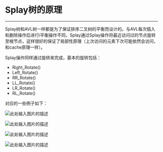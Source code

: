 # Splay树的原理

------

Splay树和AVL树一样都是为了保证排序二叉树的平衡而设计的。与AVL每次插入和删除操作后进行i平衡操作不同，Splay通过Splay操作将最近访问过的节点旋转至根节点，这样很好的保证了局部性原理（上次访问的元素下次可能依然会访问，和cache原理一样）。

Splay操作同样通过旋转来完成，基本的旋转包括：

 - Right_Rotate() 
 - Left_Rotate()
 - RR_Rotate()
 - LL_Rotate()
 - LR_Rotate()
 - RL_Rotate()

对应的一些例子如下：

![此处输入图片的描述][1]

![此处输入图片的描述][2]

![此处输入图片的描述][3]

![此处输入图片的描述][4]


  [1]: http://img.my.csdn.net/uploads/201209/25/1348574563_2263.png
  [2]: http://img.my.csdn.net/uploads/201209/25/1348574612_3368.png
  [3]: http://img.my.csdn.net/uploads/201209/25/1348574783_6928.png
  [4]: http://img.my.csdn.net/uploads/201209/25/1348574841_7620.png
